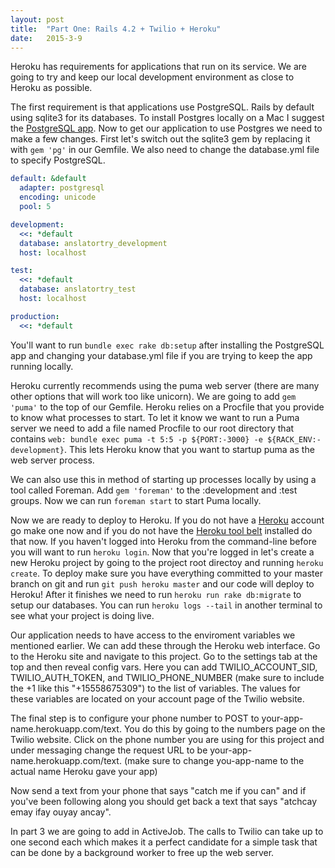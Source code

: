 ```yaml
---
layout: post
title:  "Part One: Rails 4.2 + Twilio + Heroku"
date:   2015-3-9
---
```


<p class="intro"><span class="dropcap">H</span>eroku has requirements for applications that run on its service. We are going to try and keep our local development environment as close to Heroku as possible.

The first requirement is that applications use PostgreSQL. Rails by default using sqlite3 for its databases. To install Postgres locally on a Mac I suggest the [PostgreSQL app](http://postgresapp.com/). Now to get our application to use Postgres we need to make a few changes. First let's switch out the sqlite3 gem by replacing it with `gem 'pg'` in our Gemfile. We also need to change the database.yml file to specify PostgreSQL.

```yaml
default: &default
  adapter: postgresql
  encoding: unicode
  pool: 5

development:
  <<: *default
  database: anslatortry_development
  host: localhost

test:
  <<: *default
  database: anslatortry_test
  host: localhost

production:
  <<: *default
```

You'll want to run `bundle exec rake db:setup` after installing the PostgreSQL app and changing your database.yml file if you are trying to keep the app running locally.

Heroku currently recommends using the puma web server (there are many other options that will work too like unicorn). We are going to add `gem 'puma'` to the top of our Gemfile. Heroku relies on a Procfile that you provide to know what processes to start. To let it know we want to run a Puma server we need to add a file named Procfile to our root directory that contains `web: bundle exec puma -t 5:5 -p ${PORT:-3000} -e ${RACK_ENV:-development}`. This lets Heroku know that you want to startup puma as the web server process.

We can also use this in method of starting up processes locally by using a tool called Foreman. Add `gem 'foreman'` to the :development and :test groups. Now we can run `foreman start` to start Puma locally.

Now we are ready to deploy to Heroku. If you do not have a [Heroku](https://heroku.com/) account go make one now and if you do not have the [Heroku tool belt](https://toolbelt.heroku.com/) installed do that now. If you haven't logged into Heroku from the command-line before you will want to run `heroku login`. Now that you're logged in let's create a new Heroku project by going to the project root directoy and running `heroku create`. To deploy make sure you have everything committed to your master branch on git and run `git push heroku master` and our code will deploy to Heroku! After it finishes we need to run `heroku run rake db:migrate` to setup our databases. You can run `heroku logs --tail` in another terminal to see what your project is doing live.

Our application needs to have access to the enviroment variables we mentioned earlier. We can add these through the Heroku web interface. Go to the Heroku site and navigate to this project. Go to the settings tab at the top and then reveal config vars. Here you can add TWILIO\_ACCOUNT\_SID, TWILIO\_AUTH\_TOKEN, and TWILIO\_PHONE\_NUMBER (make sure to include the +1 like this "+15558675309") to the list of variables. The values for these variables are located on your account page of the Twilio website.

The final step is to configure your phone number to POST to your-app-name.herokuapp.com/text. You do this by going to the numbers page on the Twilio website. Click on the phone number you are using for this project and under messaging change the request URL to be your-app-name.herokuapp.com/text. (make sure to change you-app-name to the actual name Heroku gave your app)

Now send a text from your phone that says "catch me if you can" and if you've been following along you should get back a text that says "atchcay emay ifay ouyay ancay".

In part 3 we are going to add in ActiveJob. The calls to Twilio can take up to one second each which makes it a perfect candidate for a simple task that can be done by a background worker to free up the web server.
